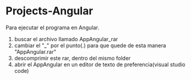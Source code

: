 # Projects-Angular
 
 
 Para ejecutar el programa en Angular.
 1. buscar el archivo llamado  AppAngular_rar
 2. cambiar el "_" por el punto(.) para que quede de esta manera "AppAngular.rar"
 3. descomprimir este rar, dentro del mismo folder
 4. abrir el AppAngular en un editor de texto de preferencia(visual studio code)
